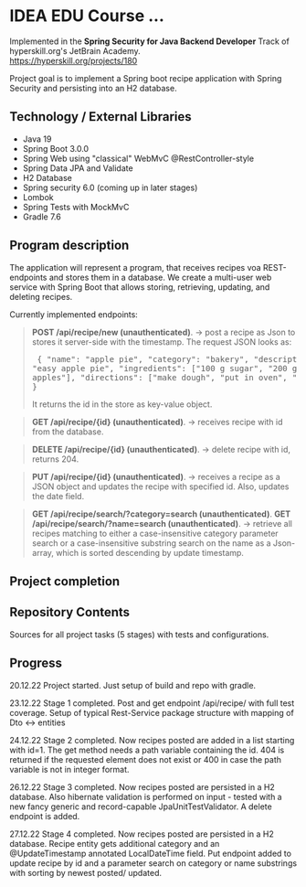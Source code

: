 # IDEA EDU Course ...

Implemented in the <b>Spring Security for Java Backend Developer</b> Track of hyperskill.org's JetBrain Academy.<br>
https://hyperskill.org/projects/180

Project goal is to implement a Spring boot recipe application with Spring Security and persisting into an H2 database.

## Technology / External Libraries

- Java 19
- Spring Boot 3.0.0
- Spring Web using "classical" WebMvC @RestController-style
- Spring Data JPA and Validate
- H2 Database
- Spring security 6.0 (coming up in later stages)
- Lombok
- Spring Tests with MockMvC
- Gradle 7.6

## Program description

The application will represent a program, that receives recipes voa REST-endpoints and stores them in a database.
We create a multi-user web service with Spring Boot that allows storing, retrieving, updating, and deleting recipes.

Currently implemented endpoints:

> <b>POST /api/recipe/new (unauthenticated)</b>. -> post a recipe as Json to stores it server-side with the timestamp.
The request JSON looks as:<pre>
{
    "name": "apple pie",
    "category": "bakery",
    "description": "easy apple pie",
    "ingredients": ["100 g sugar", "200 g butter", "5 apples"],
    "directions": ["make dough", "put in oven", "bake at 200°"]
}</pre> It returns the id in the store as key-value object.

> <b>GET /api/recipe/{id} (unauthenticated)</b>. -> receives recipe with id from the database.

> <b>DELETE /api/recipe/{id} (unauthenticated)</b>. -> delete recipe with id, returns 204.

> <b>PUT /api/recipe/{id} (unauthenticated)</b>. -> receives a recipe as a JSON object and updates the recipe with specified id. 
Also, updates the date field.
 
> <b>GET /api/recipe/search/?category=search (unauthenticated)</b>.
> <b>GET /api/recipe/search/?name=search (unauthenticated)</b>. -> retrieve all recipes matching to either a
case-insensitive category parameter search or a case-insensitive substring search on the name as a Json-array, which
is sorted descending by update timestamp.


## Project completion

[# Project was completed on 19.06.22.]: #

## Repository Contents

Sources for all project tasks (5 stages) with tests and configurations.

## Progress

20.12.22 Project started. Just setup of build and repo with gradle.

23.12.22 Stage 1 completed. Post and get endpoint /api/recipe/ with full test coverage. Setup of typical Rest-Service
package structure with mapping of Dto <-> entities

24.12.22 Stage 2 completed. Now recipes posted are added in a list starting with id=1. The get method needs a
path variable containing the id. 404 is returned if the requested element does not exist or 400 in case the path variable 
is not in integer format.

26.12.22 Stage 3 completed. Now recipes posted are persisted in a H2 database. Also hibernate validation is performed
on input - tested with a new fancy generic and record-capable JpaUnitTestValidator. A delete endpoint is added.

27.12.22 Stage 4 completed. Now recipes posted are persisted in a H2 database. Recipe entity gets additional category and
an @UpdateTimestamp annotated LocalDateTime field. Put endpoint added to update recipe by id and a parameter search
on category or name substrings with sorting by newest posted/ updated.
